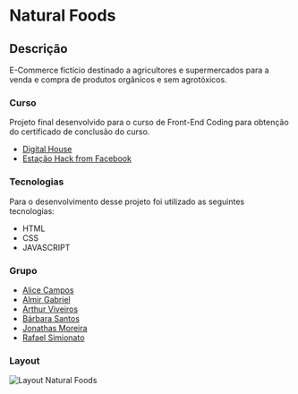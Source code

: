 # Natural Foods

## Descrição
E-Commerce fictício destinado a agricultores e supermercados para a venda e compra de produtos orgânicos e sem agrotóxicos. 

### Curso
Projeto final desenvolvido para o curso de Front-End Coding para obtenção do certificado de conclusão do curso.

- [Digital House](https://www.digitalhouse.com/br/)
- [Estação Hack from Facebook](https://estacaohack.fb.com/)

### Tecnologias
Para o desenvolvimento desse projeto foi utilizado as seguintes tecnologias:

- HTML
- CSS
- JAVASCRIPT

### Grupo
- [Alice Campos](https://github.com/a-campos)
- [Almir Gabriel](https://github.com/AlmirGX)
- [Arthur Viveiros](https://github.com/tato751)
- [Bárbara Santos](https://github.com/barreis)
- [Jonathas Moreira](https://github.com/JonathasLopes)
- [Rafael Simionato](https://github.com/rafaasimi)

### Layout
![Layout Natural Foods](https://raw.githubusercontent.com/rafaasimi/frontend-digitalhouse/master/img/naturalfoods.png)



